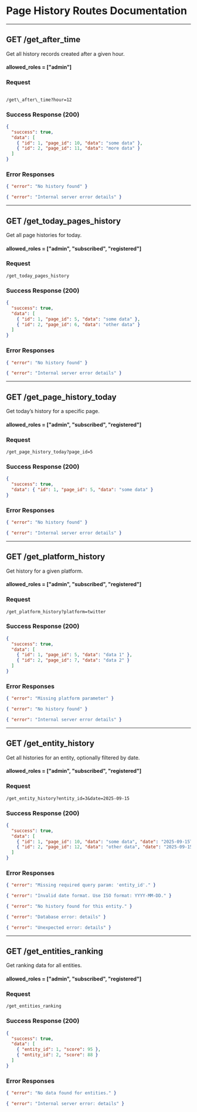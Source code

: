 
# Page History Routes Documentation

---

## **GET /get_after_time**
Get all history records created after a given hour.

####   allowed_roles = ["admin"]

### Request
````

/get\_after\_time?hour=12

````

### Success Response (200)
```json
{
  "success": true,
  "data": [
    { "id": 1, "page_id": 10, "data": "some data" },
    { "id": 2, "page_id": 11, "data": "more data" }
  ]
}
````

### Error Responses

```json
{ "error": "No history found" }
```

```json
{ "error": "Internal server error details" }
```

---

## **GET /get\_today\_pages\_history**

Get all page histories for today.

####   allowed_roles = ["admin", "subscribed", "registered"]

### Request

```
/get_today_pages_history
```

### Success Response (200)

```json
{
  "success": true,
  "data": [
    { "id": 1, "page_id": 5, "data": "some data" },
    { "id": 2, "page_id": 6, "data": "other data" }
  ]
}
```

### Error Responses

```json
{ "error": "No history found" }
```

```json
{ "error": "Internal server error details" }
```

---

## **GET /get\_page\_history\_today**

Get today’s history for a specific page.

####   allowed_roles = ["admin", "subscribed", "registered"]

### Request

```
/get_page_history_today?page_id=5
```

### Success Response (200)

```json
{
  "success": true,
  "data": { "id": 1, "page_id": 5, "data": "some data" }
}
```

### Error Responses

```json
{ "error": "No history found" }
```

```json
{ "error": "Internal server error details" }
```

---

## **GET /get\_platform\_history**

Get history for a given platform.

####   allowed_roles = ["admin", "subscribed", "registered"]

### Request

```
/get_platform_history?platform=twitter
```

### Success Response (200)

```json
{
  "success": true,
  "data": [
    { "id": 1, "page_id": 5, "data": "data 1" },
    { "id": 2, "page_id": 7, "data": "data 2" }
  ]
}
```

### Error Responses

```json
{ "error": "Missing platform parameter" }
```

```json
{ "error": "No history found" }
```

```json
{ "error": "Internal server error details" }
```

---

## **GET /get\_entity\_history**

Get all histories for an entity, optionally filtered by date.

####   allowed_roles = ["admin", "subscribed", "registered"]

### Request

```
/get_entity_history?entity_id=3&date=2025-09-15
```

### Success Response (200)

```json
{
  "success": true,
  "data": [
    { "id": 1, "page_id": 10, "data": "some data", "date": "2025-09-15T08:00:00" },
    { "id": 2, "page_id": 12, "data": "other data", "date": "2025-09-15T09:30:00" }
  ]
}
```

### Error Responses

```json
{ "error": "Missing required query param: 'entity_id'." }
```

```json
{ "error": "Invalid date format. Use ISO format: YYYY-MM-DD." }
```

```json
{ "error": "No history found for this entity." }
```

```json
{ "error": "Database error: details" }
```

```json
{ "error": "Unexpected error: details" }
```

---

## **GET /get\_entities\_ranking**

Get ranking data for all entities.

####   allowed_roles = ["admin", "subscribed", "registered"]

### Request

```
/get_entities_ranking
```

### Success Response (200)

```json
{
  "success": true,
  "data": [
    { "entity_id": 1, "score": 95 },
    { "entity_id": 2, "score": 88 }
  ]
}
```

### Error Responses

```json
{ "error": "No data found for entities." }
```

```json
{ "error": "Internal server error: details" }
```
